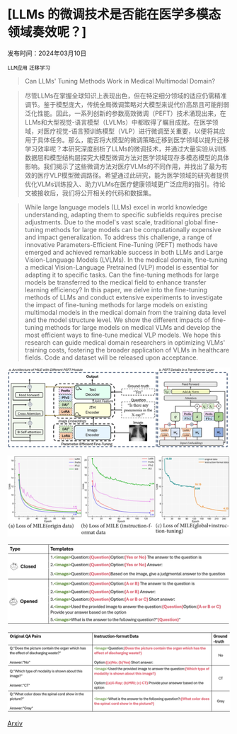 # [LLMs 的微调技术是否能在医学多模态领域奏效呢？]

发布时间：2024年03月10日

`LLM应用` `迁移学习`

> Can LLMs' Tuning Methods Work in Medical Multimodal Domain?

> 尽管LLMs在掌握全球知识上表现出色，但在特定细分领域的适应仍需精准调节。鉴于模型庞大，传统全局微调策略对大模型来说代价高昂且可能削弱泛化性能。因此，一系列创新的参数高效微调（PEFT）技术涌现出来，在LLMs和大型视觉-语言模型（LVLMs）中都取得了瞩目成就。在医学领域，对医疗视觉-语言预训练模型（VLP）进行微调至关重要，以便将其应用于具体任务。那么，能否将大模型的微调策略迁移到医学领域以提升迁移学习效率呢？本研究深度剖析了LLMs的微调技术，并通过大量实验从训练数据层和模型结构层探究大模型微调方法对医学领域现存多模态模型的具体影响。我们揭示了这些微调方法对医疗VLMs的不同作用，并找出了最为有效的医疗VLP模型微调路径。希望通过此研究，能为医学领域的研究者提供优化VLMs训练投入、助力VLMs在医疗健康领域更广泛应用的指引。待论文被接收后，我们将公开相关的代码和数据集。

> While large language models (LLMs) excel in world knowledge understanding, adapting them to specific subfields requires precise adjustments. Due to the model's vast scale, traditional global fine-tuning methods for large models can be computationally expensive and impact generalization. To address this challenge, a range of innovative Parameters-Efficient Fine-Tuning (PEFT) methods have emerged and achieved remarkable success in both LLMs and Large Vision-Language Models (LVLMs). In the medical domain, fine-tuning a medical Vision-Language Pretrained (VLP) model is essential for adapting it to specific tasks. Can the fine-tuning methods for large models be transferred to the medical field to enhance transfer learning efficiency? In this paper, we delve into the fine-tuning methods of LLMs and conduct extensive experiments to investigate the impact of fine-tuning methods for large models on existing multimodal models in the medical domain from the training data level and the model structure level. We show the different impacts of fine-tuning methods for large models on medical VLMs and develop the most efficient ways to fine-tune medical VLP models. We hope this research can guide medical domain researchers in optimizing VLMs' training costs, fostering the broader application of VLMs in healthcare fields. Code and dataset will be released upon acceptance.

![LLMs 的微调技术是否能在医学多模态领域奏效呢？](../../../paper_images/2403.06407/archi.png)

![LLMs 的微调技术是否能在医学多模态领域奏效呢？](../../../paper_images/2403.06407/x2.png)

![LLMs 的微调技术是否能在医学多模态领域奏效呢？](../../../paper_images/2403.06407/Instruction_Template.png)

![LLMs 的微调技术是否能在医学多模态领域奏效呢？](../../../paper_images/2403.06407/ins_examples.png)

[Arxiv](https://arxiv.org/abs/2403.06407)